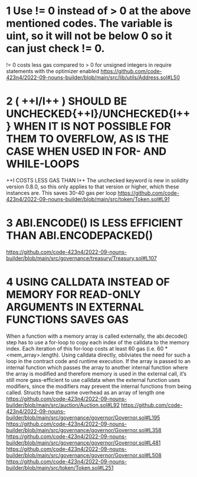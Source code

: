# 1 Use != 0 instead of > 0 at the above mentioned codes. The variable is uint, so it will not be below 0 so it can just check != 0.
!= 0 costs less gas compared to > 0 for unsigned integers in require statements with the optimizer enabled
https://github.com/code-423n4/2022-09-nouns-builder/blob/main/src/lib/utils/Address.sol#L50
# 2  ( ++I/I++ ) SHOULD BE UNCHECKED{++I}/UNCHECKED{I++} WHEN IT IS NOT POSSIBLE FOR THEM TO OVERFLOW, AS IS THE CASE WHEN USED IN FOR- AND WHILE-LOOPS
++I COSTS LESS GAS THAN I++
The unchecked keyword is new in solidity version 0.8.0, so this only applies to that version or higher, which these instances are. This saves 30-40 gas per loop
https://github.com/code-423n4/2022-09-nouns-builder/blob/main/src/token/Token.sol#L91
# 3  ABI.ENCODE() IS LESS EFFICIENT THAN ABI.ENCODEPACKED()
https://github.com/code-423n4/2022-09-nouns-builder/blob/main/src/governance/treasury/Treasury.sol#L107
# 4 USING CALLDATA INSTEAD OF MEMORY FOR READ-ONLY ARGUMENTS IN EXTERNAL FUNCTIONS SAVES GAS
When a function with a memory array is called externally, the abi.decode() step has to use a for-loop to copy each index of the calldata to the memory index. Each iteration of this for-loop costs at least 60 gas (i.e. 60 * <mem_array>.length). Using calldata directly, obliviates the need for such a loop in the contract code and runtime execution.
If the array is passed to an internal function which passes the array to another internal function where the array is modified and therefore memory is used in the external call, it’s still more gass-efficient to use calldata when the external function uses modifiers, since the modifiers may prevent the internal functions from being called. Structs have the same overhead as an array of length one
https://github.com/code-423n4/2022-09-nouns-builder/blob/main/src/auction/Auction.sol#L92
https://github.com/code-423n4/2022-09-nouns-builder/blob/main/src/governance/governor/Governor.sol#L195
https://github.com/code-423n4/2022-09-nouns-builder/blob/main/src/governance/governor/Governor.sol#L358
https://github.com/code-423n4/2022-09-nouns-builder/blob/main/src/governance/governor/Governor.sol#L481
https://github.com/code-423n4/2022-09-nouns-builder/blob/main/src/governance/governor/Governor.sol#L508
https://github.com/code-423n4/2022-09-nouns-builder/blob/main/src/token/Token.sol#L251